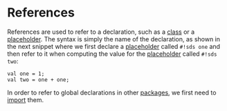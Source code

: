 # References

References are used to refer to a declaration, such as a [class][classes] or a [placeholder][placeholders]. The syntax is simply the name of the declaration, as shown in the next snippet where we first declare a [placeholder][placeholders] called `#!sds one` and then refer to it when computing the value for the [placeholder][placeholders] called `#!sds two`:

```sds
val one = 1;
val two = one + one;
```

In order to refer to global declarations in other [packages][packages], we first need to [import][imports] them.


[imports]: ../imports.md
[packages]: ../packages.md
[classes]: ../../stub-language/classes.md
[placeholders]: ../statements/assignments.md#declaring-placeholders
[segment-body]: ../segments.md#statements
